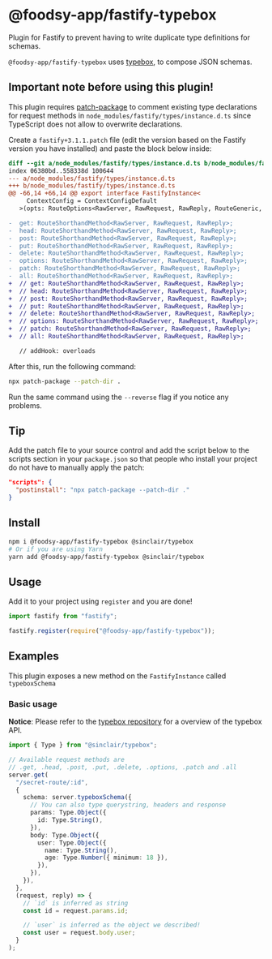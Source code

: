 # @foodsy-app/fastify-typebox

Plugin for Fastify to prevent having to write duplicate type definitions for schemas.

`@foodsy-app/fastify-typebox` uses [typebox](https://github.com/sinclairzx81/typebox), to compose JSON schemas.

## Important note before using this plugin!

This plugin requires [patch-package](https://www.npmjs.com/package/patch-package) to comment existing type declarations for request methods in `node_modules/fastify/types/instance.d.ts` since TypeScript does not allow to overwrite declarations.

Create a `fastify+3.1.1.patch` file (edit the version based on the Fastify version you have installed) and paste the block below inside:

```diff
diff --git a/node_modules/fastify/types/instance.d.ts b/node_modules/fastify/types/instance.d.ts
index 06380bd..558338d 100644
--- a/node_modules/fastify/types/instance.d.ts
+++ b/node_modules/fastify/types/instance.d.ts
@@ -66,14 +66,14 @@ export interface FastifyInstance<
     ContextConfig = ContextConfigDefault
   >(opts: RouteOptions<RawServer, RawRequest, RawReply, RouteGeneric, ContextConfig>): FastifyInstance<RawServer, RawRequest, RawReply, Logger>;

-  get: RouteShorthandMethod<RawServer, RawRequest, RawReply>;
-  head: RouteShorthandMethod<RawServer, RawRequest, RawReply>;
-  post: RouteShorthandMethod<RawServer, RawRequest, RawReply>;
-  put: RouteShorthandMethod<RawServer, RawRequest, RawReply>;
-  delete: RouteShorthandMethod<RawServer, RawRequest, RawReply>;
-  options: RouteShorthandMethod<RawServer, RawRequest, RawReply>;
-  patch: RouteShorthandMethod<RawServer, RawRequest, RawReply>;
-  all: RouteShorthandMethod<RawServer, RawRequest, RawReply>;
+  // get: RouteShorthandMethod<RawServer, RawRequest, RawReply>;
+  // head: RouteShorthandMethod<RawServer, RawRequest, RawReply>;
+  // post: RouteShorthandMethod<RawServer, RawRequest, RawReply>;
+  // put: RouteShorthandMethod<RawServer, RawRequest, RawReply>;
+  // delete: RouteShorthandMethod<RawServer, RawRequest, RawReply>;
+  // options: RouteShorthandMethod<RawServer, RawRequest, RawReply>;
+  // patch: RouteShorthandMethod<RawServer, RawRequest, RawReply>;
+  // all: RouteShorthandMethod<RawServer, RawRequest, RawReply>;

   // addHook: overloads


```

After this, run the following command:

```bash
npx patch-package --patch-dir .
```

Run the same command using the `--reverse` flag if you notice any problems.

## Tip

Add the patch file to your source control and add the script below to the scripts section in your `package.json` so that people who install your project do not have to manually apply the patch:

```json
"scripts": {
  "postinstall": "npx patch-package --patch-dir ."
}
```

## Install

```bash
npm i @foodsy-app/fastify-typebox @sinclair/typebox
# Or if you are using Yarn
yarn add @foodsy-app/fastify-typebox @sinclair/typebox
```

## Usage

Add it to your project using `register` and you are done!

```typescript
import fastify from "fastify";

fastify.register(require("@foodsy-app/fastify-typebox"));
```

## Examples

This plugin exposes a new method on the `FastifyInstance` called `typeboxSchema`

### Basic usage

**Notice**: Please refer to the [typebox repository](https://github.com/sinclairzx81/typebox) for a overview of the typebox API.

```typescript
import { Type } from "@sinclair/typebox";

// Available request methods are
// .get, .head, .post, .put, .delete, .options, .patch and .all
server.get(
  "/secret-route/:id",
  {
    schema: server.typeboxSchema({
      // You can also type querystring, headers and response
      params: Type.Object({
        id: Type.String(),
      }),
      body: Type.Object({
        user: Type.Object({
          name: Type.String(),
          age: Type.Number({ minimum: 18 }),
        }),
      }),
    }),
  },
  (request, reply) => {
    // `id` is inferred as string
    const id = request.params.id;

    // `user` is inferred as the object we described!
    const user = request.body.user;
  }
);
```
